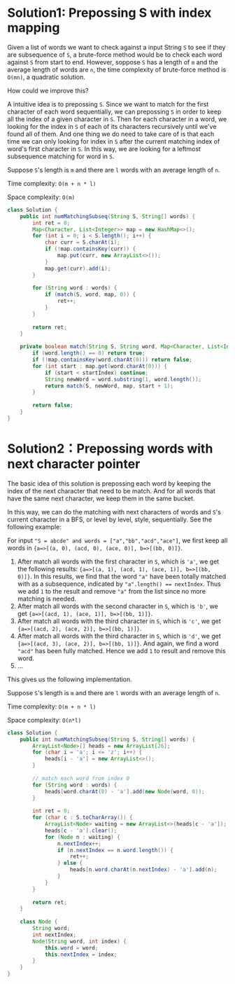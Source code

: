 # Solution1: Prepossing S with index mapping

Given a list of words we want to check against a input String `S` to see if they are subsequence of `S`, a brute-force method would be to check each word against `S` from start to end. However, soppose `S` has a length of `m` and the average length of words are `n`, the time complexity of brute-force method is `O(mn)`, a quadratic solution.   

How could we improve this?  

A intuitive idea is to prepossing `S`. Since we want to match for the first character of each word sequentially, we can prepossing `S` in order to keep all the index of a given character in `S`. Then for each character in a word, we looking for the index in `S` of each of its characters recursively until we've found all of them. And one thing we do need to take care of is that each time we can only looking for index in `S` after the current matching index of word's first character in `S`. In this way, we are looking for a leftmost subsequence matching for word in `S`.  

Suppose `S`'s length is `m` and there are `l` words with an average length of `n`.  

Time complexity: `O(m + n * l)`

Space complexity: `O(m)` 

```Java
class Solution {
    public int numMatchingSubseq(String S, String[] words) {
        int ret = 0;
        Map<Character, List<Integer>> map = new HashMap<>();
        for (int i = 0; i < S.length(); i++) {
            char curr = S.charAt(i);
            if (!map.containsKey(curr)) {
                map.put(curr, new ArrayList<>());
            }
            map.get(curr).add(i);
        }
        
        for (String word : words) {
            if (match(S, word, map, 0)) {
                ret++;
            }
        }
        
        return ret;
    }
    
    private boolean match(String S, String word, Map<Character, List<Integer>> map, int startIndex) {
        if (word.length() == 0) return true;
        if (!map.containsKey(word.charAt(0))) return false;
        for (int start : map.get(word.charAt(0))) {
            if (start < startIndex) continue;
            String newWord = word.substring(1, word.length());
            return match(S, newWord, map, start + 1);
        }
        
        return false;
    }
}
```

# Solution2：Prepossing words with next character pointer

The basic idea of this solution is prepossing each word by keeping the index of the next character that need to be match. And for all words that have the same next character, we keep them in the same bucket.  

In this way, we can do the matching with next characters of words and `S`'s current character in a BFS, or level by level, style, sequentially. See the following example:  

For input `"S = abcde" and words = ["a","bb","acd","ace"]`, we first keep all words in `{a=>[(a, 0), (acd, 0), (ace, 0)], b=>[(bb, 0)]}`.   
1. After match all words with the first character in `S`, which is `'a'`, we get the following results: `{a=>[(a, 1), (acd, 1), (ace, 1)], b=>[(bb, 0)]}`. In this results, we find that the word `"a"` have been totally matched with as a subsequence, indicated by `"a".length() == nextIndex`. Thus we add `1` to the result and remove `"a"` from the list since no more matching is needed.    
2. After match all words with the second character in `S`, which is `'b'`, we get `{a=>[(acd, 1), (ace, 1)], b=>[(bb, 1)]}`.   
3. After match all words with the third character in `S`, which is `'c'`, we get `{a=>[(acd, 2), (ace, 2)], b=>[(bb, 1)]}`.  
4. After match all words with the third character in `S`, which is `'d'`, we get `{a=>[(acd, 3), (ace, 2)], b=>[(bb, 1)]}`. And again, we find a word `"acd"` has been fully matched. Hence we add `1` to result and remove this word.  
5. ... 

This gives us the following implementation.  

Suppose `S`'s length is `m` and there are `l` words with an average length of `n`.  

Time complexity: `O(m + n * l)`  

Space complexity: `O(n*l)`   

```Java
class Solution {
    public int numMatchingSubseq(String S, String[] words) {
        ArrayList<Node>[] heads = new ArrayList[26];
        for (char i = 'a'; i <= 'z'; i++) {
            heads[i - 'a'] = new ArrayList<>();
        }
        
        // match each word from index 0
        for (String word : words) {
            heads[word.charAt(0) - 'a'].add(new Node(word, 0));
        }
        
        int ret = 0;
        for (char c : S.toCharArray()) {
            ArrayList<Node> waiting = new ArrayList<>(heads[c - 'a']);
            heads[c - 'a'].clear();
            for (Node n : waiting) {
                n.nextIndex++;
                if (n.nextIndex == n.word.length()) {
                    ret++;
                } else {
                    heads[n.word.charAt(n.nextIndex) - 'a'].add(n);
                }
            }
        }
        
        return ret;
    }
    
    class Node {
        String word;
        int nextIndex;
        Node(String word, int index) {
            this.word = word;
            this.nextIndex = index;
        }
    }
}
```
